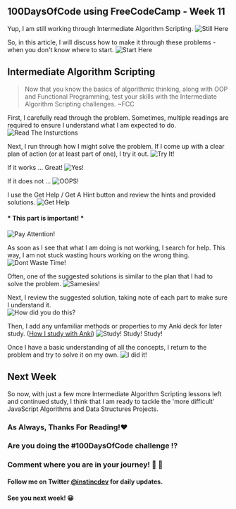 ## 100DaysOfCode using FreeCodeCamp - Week 11

Yup, I am still working through Intermediate Algorithm Scripting.
![Still Here](https://media.giphy.com/media/XZb9cae4e3gIGaSqUb/giphy.gif)  

So, in this article, I will discuss how to make it through these problems -  when you don't know where to start.
![Start Here](https://media.giphy.com/media/l0IyjiXOXTX6Yemsg/giphy.gif)

## Intermediate Algorithm Scripting
> Now that you know the basics of algorithmic thinking, along with OOP and Functional Programming, test your skills with the Intermediate Algorithm Scripting challenges. ~FCC

First, I carefully read through the problem.  Sometimes, multiple readings are required to ensure I understand what I am expected to do.
![Read The Insturctions](https://media.giphy.com/media/xUPGcvhUgXewgRDgru/giphy.gif)

Next, I run through how I might solve the problem. If I come up with a clear plan of action (or at least part of one), I try it out.
![Try It!](https://media.giphy.com/media/3eVWK4wwsupueOdlBs/giphy.gif)

If it works ... Great!
![Yes!](https://media.giphy.com/media/Z97CalNlWHQNTdVSZ7/giphy-downsized-large.gif)

If it does not ...
![OOPS!](https://media.giphy.com/media/80TEu4wOBdPLG/giphy.gif)

I use the Get Help / Get A Hint button and review the hints and provided solutions. 
![Get Help](https://media.giphy.com/media/l4Ep71lxQ3KhZiVB6/giphy.gif)

####  * **This part is important!** * 
![Pay Attention!](https://media.giphy.com/media/7YF5TXUnUlJEiLEDpp/giphy.gif)

As soon as I see that what I am doing is not working, I search for help. This way, I am not stuck wasting hours working on the wrong thing.
![Dont Waste Time!](https://media.giphy.com/media/2uIhZmwb1Lwo1tPaf3/giphy.gif)

Often, one of the suggested solutions is similar to the plan that I had to solve the problem.
![Samesies!](https://media.giphy.com/media/LrRmtixZ7SmGnW0AkT/giphy.gif) 

Next, I review the suggested solution, taking note of each part to make sure I understand it.  
![How did you do this?](https://media.giphy.com/media/jUiPJER40aw9Qy9EKN/giphy.gif)

Then, I add any unfamiliar methods or properties to my Anki deck for later study. ([How I study with Anki](https://instincdev.hashnode.dev/100daysofcode-using-freecodecamp-week-10)) 
![Study! Study! Study!](https://media.giphy.com/media/fhAwk4DnqNgw8/giphy.gif)

Once I have a basic understanding of all the concepts, I return to the problem and try to solve it on my own.
![I did it!](https://media.giphy.com/media/pxrr47YT7QcLnqhrQe/giphy.gif)

## Next Week

So now, with just a few more Intermediate Algorithm Scripting lessons left and continued study, I think that I am ready to tackle the 'more difficult' JavaScript Algorithms and Data Structures Projects.

### As Always, Thanks For Reading!❤️
### Are you doing the #100DaysOfCode challenge ⁉️
### Comment where you are in your journey! 🚀 💯
#### Follow me on Twitter [@instincdev](https://twitter.com/instincdev) for daily updates.
#### See you next week! 😀